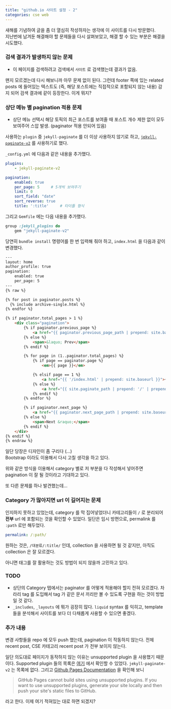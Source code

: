 ```yaml
---
title: "github.io 사이트 설정 - 2"
categories: cse web
---
```


새해를 기념하여 글을 좀 더 열심히 작성하자는 생각에 이 사이트를 다시 방문했다.  
지난번에 남겨둔 해결해야 할 문제들을 다시 살펴보았고, 해결 할 수 있는 부분은 해결을 시도했다.

### 검색 결과가 발생하지 않는 문제
- 이 페이지를 검색하려고 검색에서 `사이트` 로 검색했는데 결과가 없음.

왠지 모르겠는데 다시 해보니까 아무 문제 없이 된다.
그런데 footer 쪽에 있는 related posts 에 들어있는 텍스트도 (즉, 해당 포스트에는 직접적으로 포함되지 않는 내용) 감지 되어 검색 결과에 같이 등장한다. 이게 뭐지?

### 상단 메뉴 별 pagination 적용 문제
- 상단 메뉴 선택시 해당 토픽의 최근 포스트를 보여줄 때 포스트 개수 제한 없이 모두 보여주어 스압 발생. (paginator 적용 안되어 있음)

사용하는 `plugin` 중 `jekyll-paginate` 를 더 이상 사용하지 않기로 하고, [`jekyll-paginate-v2`](https://github.com/sverrirs/jekyll-paginate-v2) 를 사용하기로 했다.

`_config.yml` 에 다음과 같은 내용을 추가했다.

```yml
plugins:
    - jekyll-paginate-v2

pagination:
    enabled: true
    per_page: 5     # 5개씩 보여주기
    limit: 0
    sort_field: "date"
    sort_reverse: true
    title: ':title'     # 타이틀 형식
```

그리고 `Gemfile` 에는 다음 내용을 추가했다.

```ruby
group :jekyll_plugins do
    gem "jekyll-paginate-v2"
```

당연히 `bundle install` 명령어를 한 번 입력해 줘야 하고, `index.html` 을 다음과 같이 변경했다.

```html
---
layout: home
author_profile: true
pagination:
    enabled: true
    per_page: 5
---
{% raw %}

{% for post in paginator.posts %}
  {% include archive-single.html %}
{% endfor %}

{% if paginator.total_pages > 1 %}
    <div class="pagination">
        {% if paginator.previous_page %}
            <a href="{{ paginator.previous_page_path | prepend: site.baseurl | replace: '//', '/' }}">&laquo; Prev</a>
        {% else %}
            <span>&laquo; Prev</span>
        {% endif %}

        {% for page in (1..paginator.total_pages) %}
            {% if page == paginator.page %}
                <em>{{ page }}</em>

            {% elsif page == 1 %} 
                <a href="{{ '/index.html' | prepend: site.baseurl }}">{{ page }}</a>
            {% else %}
                <a href="{{ site.paginate_path | prepend: '/' | prepend: site.baseurl | replace: '//', '/' | replace: ':num', page }}">{{ page }}</a>     
            {% endif %}
        {% endfor %}

        {% if paginator.next_page %}
            <a href="{{ paginator.next_page_path | prepend: site.baseurl | replace: '//', '/' }}">Next &raquo;</a>
        {% else %}
            <span>Next &raquo;</span>
        {% endif %}
    </div>
{% endif %}
{% endraw %}
```

일단 당장은 디자인이 좀 구리다 (...)  
Bootstrap 이라도 이용해서 다시 고칠 생각을 하고 있다.

위와 같은 방식을 이용해서 category 별로 저 부분을 다 작성해서 넣어주면 pagination 이 잘 될 것이라고 기대하고 있다.

또 다른 문제를 하나 발견했는데...

### Category 가 많아지면 url 이 길어지는 문제
인지하지 못하고 있었는데, category 를 막 집어넣었더니 카테고리들이 `/` 로 분리되어 **전부** url 에 포함되는 것을 확인할 수 있었다. 일단은 임시 방편으로, permalink 를 `:path` 로만 해두었다.

```yml
permalink: /:path/
```

원하는 것은, `/대분류/:title/` 인데, collection 을 사용하면 될 것 같지만, 아직도 collection 은 잘 모르겠다.

아니면 태그를 잘 활용하는 것도 방법이 되지 않을까 고민하고 있다.


### TODO

- 상단의 Category 탭에서는 paginator 를 어떻게 적용해야 할지 전혀 모르겠다. 차라리 tag 를 도입해서 tag 가 같은 문서 끼리만 볼 수 있도록 구현을 하는 것이 방법일 것 같다.
- `_includes`, `_layouts` 에 뭐가 굉장히 많다. `liquid` syntax 를 익히고, template 들을 분석해서 사이트를 보다 더 다채롭게 사용할 수 있으면 좋겠다.


### 추가 내용

변경 사항들을 repo 에 모두 push 했는데, pagination 이 작동하지 않는다. 전체 recent post, CSE 카테고리 recent post 가 전부 보이지 않는다.

일단 의도대로 페이지가 동작하지 않는 이유는 unsupported plugin 을 사용했기 때문이다. Supported plugin 들의 목록은 [여기](https://pages.github.com/versions/) 에서 확인할 수 있었다. `jekyll-paginate-v2` 는 목록에 없다. 그리고 [Github Pages Documentation](https://help.github.com/en/github/working-with-github-pages/about-github-pages-and-jekyll#plugins) 을 확인해 보니

> GitHub Pages cannot build sites using unsupported plugins. If you want to use unsupported plugins, generate your site locally and then push your site's static files to GitHub.

라고 한다. 이제 여기 적혀있는 대로 하면 되겠지?
